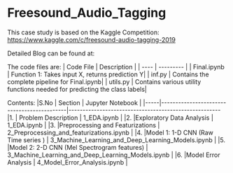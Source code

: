 # Freesound_Audio_Tagging
This case study is based on the Kaggle Competition: https://www.kaggle.com/c/freesound-audio-tagging-2019

Detailed Blog can be found at: 

The code files are:
| Code File | Description  | 
| ----      | ---------    |
| Final.ipynb    | Function 1: Takes input X, returns prediction Y|
| inf.py         | Contains the complete pipeline for Final.ipynb|
| utils.py       | Contains various utility functions needed for predicting the class labels|

Contents:
|S.No |	Section                                    |	Jupyter Notebook                                     |
|-----|--------------------------------------------|------------------------------------------------------
|1.	  | Problem Description	                       | 1_EDA.ipynb                                          |
|2.	  |Exploratory Data Analysis                   |	1_EDA.ipynb                                         |
|3.	  |Preprocessing and Featurizations	           | 2_Preprocessing_and_featurizations.ipynb             |
|4.		|Model 1: 1-D CNN (Raw Time series )         | 3_Machine_Learning_and_Deep_Learning_Models.ipynb    |
|5.	  |Model 2: 2-D CNN (Mel Spectrogram features) | 3_Machine_Learning_and_Deep_Learning_Models.ipynb    |
|6.	  |Model Error Analysis                        | 4_Model_Error_Analysis.ipynb                         |
